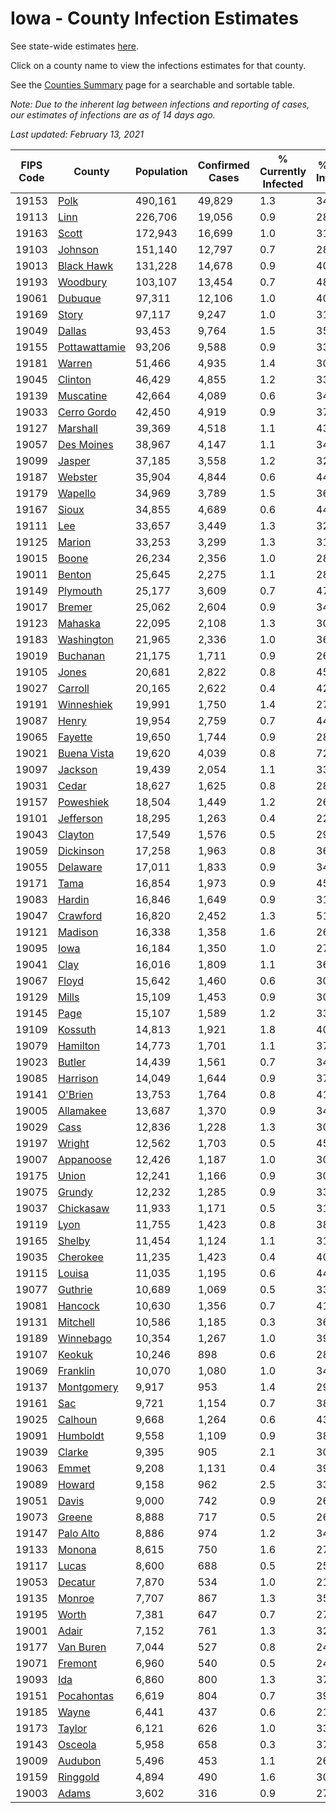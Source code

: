 # Iowa - County Infection Estimates

See state-wide estimates [here](/infections/us-ia).

Click on a county name to view the infections estimates for that county.

See the [Counties Summary](/infections/summary-counties) page for a searchable and sortable table.

*Note: Due to the inherent lag between infections and reporting of cases, our estimates of infections are as of 14 days ago.*

*Last updated: February 13, 2021*

|   FIPS Code |                         County |   Population |   Confirmed Cases |   % Currently Infected |   % Total Infected |
|-------------|--------------------------------|--------------|-------------------|------------------------|--------------------|
|       19153 |                   [Polk](polk) |      490,161 |            49,829 |                    1.3 |               34.2 |
|       19113 |                   [Linn](linn) |      226,706 |            19,056 |                    0.9 |               28.4 |
|       19163 |                 [Scott](scott) |      172,943 |            16,699 |                    1.0 |               31.3 |
|       19103 |             [Johnson](johnson) |      151,140 |            12,797 |                    0.7 |               28.9 |
|       19013 |       [Black Hawk](black-hawk) |      131,228 |            14,678 |                    0.9 |               40.1 |
|       19193 |           [Woodbury](woodbury) |      103,107 |            13,454 |                    0.7 |               48.1 |
|       19061 |             [Dubuque](dubuque) |       97,311 |            12,106 |                    1.0 |               40.5 |
|       19169 |                 [Story](story) |       97,117 |             9,247 |                    1.0 |               31.0 |
|       19049 |               [Dallas](dallas) |       93,453 |             9,764 |                    1.5 |               35.6 |
|       19155 | [Pottawattamie](pottawattamie) |       93,206 |             9,588 |                    0.9 |               33.1 |
|       19181 |               [Warren](warren) |       51,466 |             4,935 |                    1.4 |               30.5 |
|       19045 |             [Clinton](clinton) |       46,429 |             4,855 |                    1.2 |               33.8 |
|       19139 |         [Muscatine](muscatine) |       42,664 |             4,089 |                    0.6 |               34.6 |
|       19033 |     [Cerro Gordo](cerro-gordo) |       42,450 |             4,919 |                    0.9 |               37.5 |
|       19127 |           [Marshall](marshall) |       39,369 |             4,518 |                    1.1 |               43.7 |
|       19057 |       [Des Moines](des-moines) |       38,967 |             4,147 |                    1.1 |               34.1 |
|       19099 |               [Jasper](jasper) |       37,185 |             3,558 |                    1.2 |               32.0 |
|       19187 |             [Webster](webster) |       35,904 |             4,844 |                    0.6 |               44.9 |
|       19179 |             [Wapello](wapello) |       34,969 |             3,789 |                    1.5 |               36.8 |
|       19167 |                 [Sioux](sioux) |       34,855 |             4,689 |                    0.6 |               44.3 |
|       19111 |                     [Lee](lee) |       33,657 |             3,449 |                    1.3 |               32.7 |
|       19125 |               [Marion](marion) |       33,253 |             3,299 |                    1.3 |               31.5 |
|       19015 |                 [Boone](boone) |       26,234 |             2,356 |                    1.0 |               28.7 |
|       19011 |               [Benton](benton) |       25,645 |             2,275 |                    1.1 |               28.9 |
|       19149 |           [Plymouth](plymouth) |       25,177 |             3,609 |                    0.7 |               47.3 |
|       19017 |               [Bremer](bremer) |       25,062 |             2,604 |                    0.9 |               34.4 |
|       19123 |             [Mahaska](mahaska) |       22,095 |             2,108 |                    1.3 |               30.5 |
|       19183 |       [Washington](washington) |       21,965 |             2,336 |                    1.0 |               36.2 |
|       19019 |           [Buchanan](buchanan) |       21,175 |             1,711 |                    0.9 |               26.1 |
|       19105 |                 [Jones](jones) |       20,681 |             2,822 |                    0.8 |               45.5 |
|       19027 |             [Carroll](carroll) |       20,165 |             2,622 |                    0.4 |               42.0 |
|       19191 |       [Winneshiek](winneshiek) |       19,991 |             1,750 |                    1.4 |               27.5 |
|       19087 |                 [Henry](henry) |       19,954 |             2,759 |                    0.7 |               44.7 |
|       19065 |             [Fayette](fayette) |       19,650 |             1,744 |                    0.9 |               28.4 |
|       19021 |     [Buena Vista](buena-vista) |       19,620 |             4,039 |                    0.8 |               72.0 |
|       19097 |             [Jackson](jackson) |       19,439 |             2,054 |                    1.1 |               33.8 |
|       19031 |                 [Cedar](cedar) |       18,627 |             1,625 |                    0.8 |               28.5 |
|       19157 |         [Poweshiek](poweshiek) |       18,504 |             1,449 |                    1.2 |               26.4 |
|       19101 |         [Jefferson](jefferson) |       18,295 |             1,263 |                    0.4 |               22.0 |
|       19043 |             [Clayton](clayton) |       17,549 |             1,576 |                    0.5 |               29.3 |
|       19059 |         [Dickinson](dickinson) |       17,258 |             1,963 |                    0.8 |               36.6 |
|       19055 |           [Delaware](delaware) |       17,011 |             1,833 |                    0.9 |               34.7 |
|       19171 |                   [Tama](tama) |       16,854 |             1,973 |                    0.9 |               45.0 |
|       19083 |               [Hardin](hardin) |       16,846 |             1,649 |                    0.9 |               31.6 |
|       19047 |           [Crawford](crawford) |       16,820 |             2,452 |                    1.3 |               51.4 |
|       19121 |             [Madison](madison) |       16,338 |             1,358 |                    1.6 |               26.0 |
|       19095 |                   [Iowa](iowa) |       16,184 |             1,350 |                    1.0 |               27.1 |
|       19041 |                   [Clay](clay) |       16,016 |             1,809 |                    1.1 |               36.0 |
|       19067 |                 [Floyd](floyd) |       15,642 |             1,460 |                    0.6 |               30.1 |
|       19129 |                 [Mills](mills) |       15,109 |             1,453 |                    0.9 |               30.8 |
|       19145 |                   [Page](page) |       15,107 |             1,589 |                    1.2 |               33.4 |
|       19109 |             [Kossuth](kossuth) |       14,813 |             1,921 |                    1.8 |               40.5 |
|       19079 |           [Hamilton](hamilton) |       14,773 |             1,701 |                    1.1 |               37.3 |
|       19023 |               [Butler](butler) |       14,439 |             1,561 |                    0.7 |               34.9 |
|       19085 |           [Harrison](harrison) |       14,049 |             1,644 |                    0.9 |               37.3 |
|       19141 |             [O'Brien](o'brien) |       13,753 |             1,764 |                    0.8 |               41.5 |
|       19005 |         [Allamakee](allamakee) |       13,687 |             1,370 |                    0.9 |               34.5 |
|       19029 |                   [Cass](cass) |       12,836 |             1,228 |                    1.3 |               30.1 |
|       19197 |               [Wright](wright) |       12,562 |             1,703 |                    0.5 |               45.5 |
|       19007 |         [Appanoose](appanoose) |       12,426 |             1,187 |                    1.0 |               30.6 |
|       19175 |                 [Union](union) |       12,241 |             1,166 |                    0.9 |               30.5 |
|       19075 |               [Grundy](grundy) |       12,232 |             1,285 |                    0.9 |               33.7 |
|       19037 |         [Chickasaw](chickasaw) |       11,933 |             1,171 |                    0.5 |               31.6 |
|       19119 |                   [Lyon](lyon) |       11,755 |             1,423 |                    0.8 |               38.9 |
|       19165 |               [Shelby](shelby) |       11,454 |             1,124 |                    1.1 |               31.9 |
|       19035 |           [Cherokee](cherokee) |       11,235 |             1,423 |                    0.4 |               40.6 |
|       19115 |               [Louisa](louisa) |       11,035 |             1,195 |                    0.6 |               44.8 |
|       19077 |             [Guthrie](guthrie) |       10,689 |             1,069 |                    0.5 |               33.1 |
|       19081 |             [Hancock](hancock) |       10,630 |             1,356 |                    0.7 |               41.1 |
|       19131 |           [Mitchell](mitchell) |       10,586 |             1,185 |                    0.3 |               36.2 |
|       19189 |         [Winnebago](winnebago) |       10,354 |             1,267 |                    1.0 |               39.3 |
|       19107 |               [Keokuk](keokuk) |       10,246 |               898 |                    0.6 |               28.3 |
|       19069 |           [Franklin](franklin) |       10,070 |             1,080 |                    1.0 |               34.9 |
|       19137 |       [Montgomery](montgomery) |        9,917 |               953 |                    1.4 |               29.9 |
|       19161 |                     [Sac](sac) |        9,721 |             1,154 |                    0.7 |               38.4 |
|       19025 |             [Calhoun](calhoun) |        9,668 |             1,264 |                    0.6 |               43.2 |
|       19091 |           [Humboldt](humboldt) |        9,558 |             1,109 |                    0.9 |               38.0 |
|       19039 |               [Clarke](clarke) |        9,395 |               905 |                    2.1 |               30.6 |
|       19063 |                 [Emmet](emmet) |        9,208 |             1,131 |                    0.4 |               39.5 |
|       19089 |               [Howard](howard) |        9,158 |               962 |                    2.5 |               33.1 |
|       19051 |                 [Davis](davis) |        9,000 |               742 |                    0.9 |               26.5 |
|       19073 |               [Greene](greene) |        8,888 |               717 |                    0.5 |               26.5 |
|       19147 |         [Palo Alto](palo-alto) |        8,886 |               974 |                    1.2 |               34.7 |
|       19133 |               [Monona](monona) |        8,615 |               750 |                    1.6 |               27.6 |
|       19117 |                 [Lucas](lucas) |        8,600 |               688 |                    0.5 |               25.1 |
|       19053 |             [Decatur](decatur) |        7,870 |               534 |                    1.0 |               21.3 |
|       19135 |               [Monroe](monroe) |        7,707 |               867 |                    1.3 |               35.6 |
|       19195 |                 [Worth](worth) |        7,381 |               647 |                    0.7 |               27.5 |
|       19001 |                 [Adair](adair) |        7,152 |               761 |                    1.3 |               32.7 |
|       19177 |         [Van Buren](van-buren) |        7,044 |               527 |                    0.8 |               24.6 |
|       19071 |             [Fremont](fremont) |        6,960 |               540 |                    0.5 |               24.6 |
|       19093 |                     [Ida](ida) |        6,860 |               800 |                    1.3 |               37.2 |
|       19151 |       [Pocahontas](pocahontas) |        6,619 |               804 |                    0.7 |               39.6 |
|       19185 |                 [Wayne](wayne) |        6,441 |               437 |                    0.6 |               21.8 |
|       19173 |               [Taylor](taylor) |        6,121 |               626 |                    1.0 |               33.7 |
|       19143 |             [Osceola](osceola) |        5,958 |               658 |                    0.3 |               37.0 |
|       19009 |             [Audubon](audubon) |        5,496 |               453 |                    1.1 |               26.3 |
|       19159 |           [Ringgold](ringgold) |        4,894 |               490 |                    1.6 |               30.9 |
|       19003 |                 [Adams](adams) |        3,602 |               316 |                    0.9 |               27.6 |